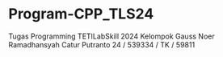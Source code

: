 # Program-CPP_TLS24
Tugas Programming TETILabSkill 2024 Kelompok Gauss Noer Ramadhansyah Catur Putranto 24 / 539334 / TK / 59811
